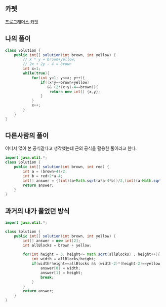 ## 카펫
[프로그래머스 카펫](https://school.programmers.co.kr/learn/courses/30/lessons/12946)


## 나의 풀이  
~~~java
class Solution {
    public int[] solution(int brown, int yellow) {
        // x * y = brown+yellow;
        // 2x + 2y - 4 = brown
        int x=1;
        while(true){
            for(int y=1; y<=x; y++){
                if((x*y==brown+yellow) 
                   && (2*(x+y)-4==brown)){
                    return new int[] {x,y};
                }
            }
            x++;
        }
    }
}
~~~  


## 다른사람의 풀이
어디서 많이 본 공식같다고 생각했는데 근의 공식을 활용한 풀이라고 한다.  
~~~java
import java.util.*;
class Solution {
    public int[] solution(int brown, int red) {
        int a = (brown+4)/2;
        int b = red+2*a-4;
        int[] answer = {(int)(a+Math.sqrt(a*a-4*b))/2,(int)(a-Math.sqrt(a*a-4*b))/2};
        return answer;
    }
}
~~~


## 과거의 내가 풀었던 방식
~~~java
import java.util.*;

class Solution {
    public int[] solution(int brown, int yellow) {
        int[] answer = new int[2];
        int allBlocks = brown + yellow;
        
        for(int height = 3; height<= Math.sqrt(allBlocks) ; height++){
            int width = allBlocks/height;
            if(width*height==allBlocks && (width-2)*(height-2)==yellow){
                answer[0] = width;
                answer[1] = height;
                break;
            }
        }
        return answer;
    }
}
~~~